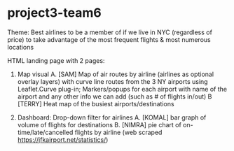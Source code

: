 # project3-team6

Theme: Best airlines to be a member of if we live in NYC (regardless of price) to take advantage of the most frequent flights & most numerous locations

HTML landing page with 2 pages: 

1. Map visual
  A. [SAM] Map of air routes by airline (airlines as optional overlay layers) with curve line routes from the 3 NY airports using Leaflet.Curve plug-in;
  Markers/popups for each airport with name of the airport and any other info we can add (such as # of flights in/out) 
  B [TERRY] Heat map of the busiest airports/destinations
  
2. Dashboard: Drop-down filter for airlines
  A. [KOMAL] bar graph of volume of flights for destinations
  B. [NIMRA] pie chart of on-time/late/cancelled flights by airline (web scraped https://jfkairport.net/statistics/)
  
